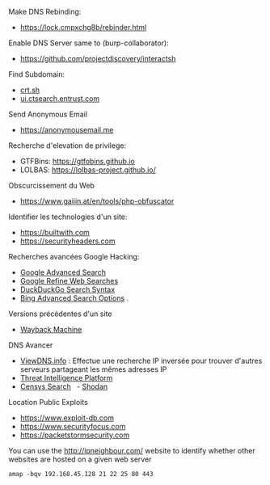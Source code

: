 Make DNS Rebinding:
- https://lock.cmpxchg8b/rebinder.html

Enable DNS Server same to (burp-collaborator):
- https://github.com/projectdiscovery/interactsh 

Find Subdomain:
- [crt.sh](https://crt.sh)
- [ui.ctsearch.entrust.com](https://ui.ctsearch.entrust.com/ui/ctsearchui)

Send Anonymous Email 
- https://anonymousemail.me

Recherche d'elevation de privilege:
- GTFBins: https://gtfobins.github.io
- LOLBAS: https://lolbas-project.github.io/

Obscurcissement du Web 
- https://www.gaijin.at/en/tools/php-obfuscator

Identifier les technologies d'un site:
- https://builtwith.com
- https://securityheaders.com

Recherches avancées Google Hacking:
- [Google Advanced Search](https://www.google.com/advanced_search) 
- [Google Refine Web Searches](https://support.google.com/websearch/answer/2466433) 
- [DuckDuckGo Search Syntax](https://help.duckduckgo.com/duckduckgo-help-pages/results/syntax/) 
- [Bing Advanced Search Options](https://help.bing.microsoft.com/apex/index/18/en-US/10002) .

Versions précédentes d'un site 
- [Wayback Machine](https://archive.org/web/) 

DNS Avancer
- [ViewDNS.info](https://viewdns.info/) : Effectue une recherche IP inversée pour trouver d'autres serveurs partageant les mêmes adresses IP
- [Threat Intelligence Platform](https://threatintelligenceplatform.com/)
- [Censys Search](https://search.censys.io/) 
 - [Shodan](https://www.shodan.io/)

Location Public Exploits
- https://www.exploit-db.com
- https://www.securityfocus.com
- https://packetstormsecurity.com


You can use the http://ipneighbour.com/ website to identify whether other websites are
hosted on a given web server

```
amap -bqv 192.168.45.128 21 22 25 80 443
```

